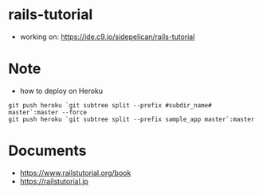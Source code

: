 # rails-tutorial

- working on: https://ide.c9.io/sidepelican/rails-tutorial

# Note
- how to deploy on Heroku

```
git push heroku `git subtree split --prefix #subdir_name# master`:master --force
git push heroku `git subtree split --prefix sample_app master`:master
```

# Documents
- https://www.railstutorial.org/book
- https://railstutorial.jp
